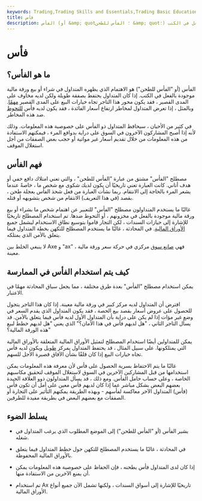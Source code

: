 ```yaml
---
keywords: Trading,Trading Skills and Essentials,Trading Basic Education,Trading Skills
title: فأس
description: الفأس (أو &amp; quot؛ الفأس للطحن &amp; quot؛) هو الاهتمام الذي يظهره المتداول في شراء أو بيع ورقة مالية موجودة بالفعل في الكتب.
---
```


# فأس
## ما هو الفأس؟

الفأس (أو "الفأس للطحن") هو الاهتمام الذي يظهره المتداول في شراء أو بيع ورقة مالية موجودة بالفعل في الكتب. إذا كان المتداول يحتفظ بصفقة طويلة ولكن لديه مخاوف على المدى القصير ، فقد يكون محور هذا التاجر تجاه خيارات البيع على المدى القصير [مهمًا](/putoption). وبالمثل ، إذا تعرض المتداول لمخاطر ارتفاع أسعار الفائدة ، فقد يكون لديه فأس [للتحوط](/hedge) ضد هذه المخاطر.

في كثير من الأحيان ، سيحافظ المتداول ذو الفأس على خصوصية هذه المعلومات. وذلك لأنه إذا أصبح المشاركون الآخرون في السوق على دراية بدوافع المرء ، فيمكنهم الاستفادة من هذه المعلومات من خلال تقديم أسعار غير مواتية أو حجب بعض الصفقات من أجل استغلال الموقف.

## فهم الفأس

مصطلح "الفأس" مشتق من عبارة "الفأس للطحن" ، والتي تعني امتلاك دافع خفي أو هدف أناني. كانت العبارة تعني تاريخيًا أن يكون لديك شكوى مع شخص ما ، خاصةً عندما يشعر المرء بالحاجة إلى الانتقام. ربما نشأت العبارة من فعل شحذ الفأس بعجلة طحن ، بقصد (في هذا التعريف) الانتقام من شخص بتشويهه أو قتله.

غالبًا ما يستخدم المتداولون مصطلح "الفأس" للتعبير عن اهتمام شخص ما بشراء أو بيع ورقة مالية موجودة بالفعل في مخزونهم ، أو التحوط ضدها. تم استخدام المصطلح تاريخيًا للإشارة إلى حيازات السندات ، لكن التجار قاموا بتوسيع نطاق الاستخدام ليشمل جميع [الأوراق المالية](/security). في المحادثة ، غالبًا ما يستخدم المصطلح للتكهن بخطة المتداول فيما يتعلق بالأمن الذي يمتلكه.

لا ينبغي الخلط بين Axe و "ax" ، فهي [صانع سوق](/marketmaker) مركزي في حركة سعر ورقة مالية معينة.

## كيف يتم استخدام الفأس في الممارسة

يمكن استخدام مصطلح "الفأس" بعدة طرق مختلفة ، مما يجعل سياق المحادثة مهمًا في الاعتبار.

افترض أن المتداول لديه مركز كبير في ورقة مالية معينة. إذا كان هذا التاجر يتجول للحصول على عروض أسعار بقصد بيع الحصة ، فقد يكون المتداول الذي يقدم السعر في وضع غير مؤات إذا لم يكن على دراية بأن المتداول الأول لديه فأس فيما يتعلق بالأمن. قد يسأل التاجر الثاني ، "هل لديهم فأس في هذا الأمان؟" الذي يعني "هل لديهم خطط لبيع هذه الورقة المالية؟"

يمكن للمتداولين أيضًا استخدام المصطلح لتمثيل الأوراق المالية المتعلقة بالأوراق المالية التي يمتلكونها. على سبيل المثال ، قد يحتفظ المتداول بمركز [طويل](/long) ويكون لديه فأس تجاه خيارات البيع إذا كان قلقًا بشأن الآفاق قصيرة الأجل للسهم.

غالبًا ما يتم الاحتفاظ بسرية الحصول على فأس لأن معرفة هذه المعلومات يمكن استخدامها من قبل المشاركين الآخرين في السوق لاستغلال الموقف لتحقيق مكاسبهم الخاصة ، وعلى حساب حامل الفأس. ومع ذلك ، قد يسأل المتداولون ذوو العلاقة الجيدة بعضهم البعض بشكل مباشر عما إذا كان لديهم فأس معين على أمل أن تكون فأس (فأس) المتداول الآخر معاكسة لفأسهم - وبهذه الطريقة يمكنهم التأثير على التجارة أو الصفقات مع بعضهم البعض في بطريقة مفيدة للطرفين.

## يسلط الضوء

- يشير الفأس (أو "الفأس للطحن") إلى الموضع المطلوب الذي يرغب المتداول في شغله.

- في المحادثة ، غالبًا ما يستخدم المصطلح للتكهن حول خطط المتداول فيما يتعلق بالأوراق المالية المحفوظة.

- إذا كان لدى المتداول فأس يطحنه ، فإن الحفاظ على خصوصية هذه المعلومات يمكن أن يمنع الآخرين من الاستفادة منها.

- تم استخدام Ax تاريخيًا للإشارة إلى أسواق السندات ، ولكنها تشمل الآن جميع أنواع الأوراق المالية.

